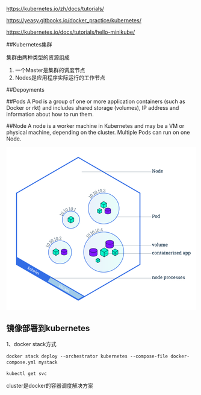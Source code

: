 https://kubernetes.io/zh/docs/tutorials/

https://yeasy.gitbooks.io/docker_practice/kubernetes/

https://kubernetes.io/docs/tutorials/hello-minikube/

##Kubernetes集群

集群由两种类型的资源组成

1. 一个Master是集群的调度节点
2. Nodes是应用程序实际运行的工作节点

##Depoyments

##Pods
A Pod is a group of one or more application containers (such as Docker or rkt) and includes shared storage (volumes), IP address and information about how to run them.

##Node
A node is a worker machine in Kubernetes and may be a VM or physical machine, depending on the cluster. Multiple Pods can run on one Node.

![Pods&Node](./module_03_nodes.svg)


## 镜像部署到kubernetes

1、docker stack方式

```
docker stack deploy --orchestrator kubernetes --compose-file docker-compose.yml mystack
```

```
kubectl get svc
```

cluster是docker的容器调度解决方案
